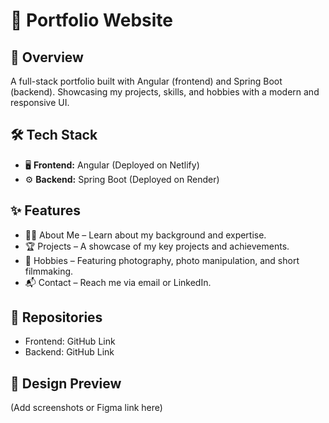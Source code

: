 # 🚀 Portfolio Website

## 📌 Overview
A full-stack portfolio built with Angular (frontend) and Spring Boot (backend). Showcasing my projects, skills, and hobbies with a modern and responsive UI.


## 🛠 Tech Stack
- 🖥 **Frontend:** Angular (Deployed on Netlify)
- ⚙️ **Backend:** Spring Boot (Deployed on Render)

## ✨ Features
- 🧑‍💻 About Me – Learn about my background and expertise.
- 🏆 Projects – A showcase of my key projects and achievements.
- 🎨 Hobbies – Featuring photography, photo manipulation, and short filmmaking.
- 📬 Contact – Reach me via email or LinkedIn.


## 📂 Repositories

- Frontend: GitHub Link
- Backend: GitHub Link


## 📸 Design Preview
(Add screenshots or Figma link here)
